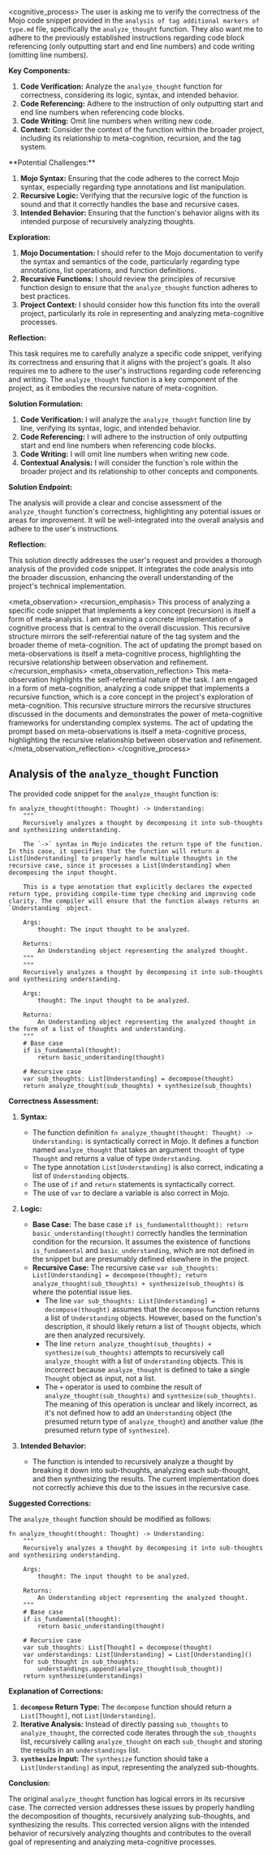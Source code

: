 <cognitive_process>
<understanding>
The user is asking me to verify the correctness of the Mojo code snippet provided in the `analysis of tag additional markers of type.md` file, specifically the `analyze_thought` function. They also want me to adhere to the previously established instructions regarding code block referencing (only outputting start and end line numbers) and code writing (omitting line numbers).

**Key Components:**

1. **Code Verification:** Analyze the `analyze_thought` function for correctness, considering its logic, syntax, and intended behavior.
2. **Code Referencing:** Adhere to the instruction of only outputting start and end line numbers when referencing code blocks.
3. **Code Writing:** Omit line numbers when writing new code.
4. **Context:** Consider the context of the function within the broader project, including its relationship to meta-cognition, recursion, and the tag system.

</analysis>

<analysis>
**Potential Challenges:**

1. **Mojo Syntax:** Ensuring that the code adheres to the correct Mojo syntax, especially regarding type annotations and list manipulation.
2. **Recursive Logic:** Verifying that the recursive logic of the function is sound and that it correctly handles the base and recursive cases.
3. **Intended Behavior:** Ensuring that the function's behavior aligns with its intended purpose of recursively analyzing thoughts.

**Exploration:**

1. **Mojo Documentation:** I should refer to the Mojo documentation to verify the syntax and semantics of the code, particularly regarding type annotations, list operations, and function definitions.
2. **Recursive Functions:** I should review the principles of recursive function design to ensure that the `analyze_thought` function adheres to best practices.
3. **Project Context:** I should consider how this function fits into the overall project, particularly its role in representing and analyzing meta-cognitive processes.

**Reflection:**

This task requires me to carefully analyze a specific code snippet, verifying its correctness and ensuring that it aligns with the project's goals. It also requires me to adhere to the user's instructions regarding code referencing and writing. The `analyze_thought` function is a key component of the project, as it embodies the recursive nature of meta-cognition.

**Solution Formulation:**

1. **Code Verification:** I will analyze the `analyze_thought` function line by line, verifying its syntax, logic, and intended behavior.
2. **Code Referencing:** I will adhere to the instruction of only outputting start and end line numbers when referencing code blocks.
3. **Code Writing:** I will omit line numbers when writing new code.
4. **Contextual Analysis:** I will consider the function's role within the broader project and its relationship to other concepts and components.

**Solution Endpoint:**

The analysis will provide a clear and concise assessment of the `analyze_thought` function's correctness, highlighting any potential issues or areas for improvement. It will be well-integrated into the overall analysis and adhere to the user's instructions.

**Reflection:**

This solution directly addresses the user's request and provides a thorough analysis of the provided code snippet. It integrates the code analysis into the broader discussion, enhancing the overall understanding of the project's technical implementation.

<meta_observation>
<meta>
<recursion_emphasis>
This process of analyzing a specific code snippet that implements a key concept (recursion) is itself a form of meta-analysis. I am examining a concrete implementation of a cognitive process that is central to the overall discussion. This recursive structure mirrors the self-referential nature of the tag system and the broader theme of meta-cognition. The act of updating the prompt based on meta-observations is itself a meta-cognitive process, highlighting the recursive relationship between observation and refinement.
</recursion_emphasis>
<meta_observation_reflection>
This meta-observation highlights the self-referential nature of the task. I am engaged in a form of meta-cognition, analyzing a code snippet that implements a recursive function, which is a core concept in the project's exploration of meta-cognition. This recursive structure mirrors the recursive structures discussed in the documents and demonstrates the power of meta-cognitive frameworks for understanding complex systems. The act of updating the prompt based on meta-observations is itself a meta-cognitive process, highlighting the recursive relationship between observation and refinement.
</meta_observation_reflection>
</meta>
</cognitive_process>

## Analysis of the `analyze_thought` Function

The provided code snippet for the `analyze_thought` function is:

```91:104:analysis of tag additional markers of type.md
fn analyze_thought(thought: Thought) -> Understanding:
    """
    Recursively analyzes a thought by decomposing it into sub-thoughts and synthesizing understanding. 

    The `->` syntax in Mojo indicates the return type of the function. In this case, it specifies that the function will return a List[Understanding] to properly handle multiple thoughts in the recursive case, since it processes a List[Understanding] when decomposing the input thought.

    This is a type annotation that explicitly declares the expected return type, providing compile-time type checking and improving code clarity. The compiler will ensure that the function always returns an `Understanding` object.

    Args:
        thought: The input thought to be analyzed.
    
    Returns:
        An Understanding object representing the analyzed thought.
    """
    """
    Recursively analyzes a thought by decomposing it into sub-thoughts and synthesizing understanding. 
    
    Args:
        thought: The input thought to be analyzed.
    
    Returns:
        An Understanding object representing the analyzed thought in the form of a list of thoughts and understanding.
    """
    # Base case
    if is_fundamental(thought):
        return basic_understanding(thought)

    # Recursive case
    var sub_thoughts: List[Understanding] = decompose(thought)
    return analyze_thought(sub_thoughts) + synthesize(sub_thoughts)
```

**Correctness Assessment:**

1. **Syntax:**
    *   The function definition `fn analyze_thought(thought: Thought) -> Understanding:` is syntactically correct in Mojo. It defines a function named `analyze_thought` that takes an argument `thought` of type `Thought` and returns a value of type `Understanding`.
    *   The type annotation `List[Understanding]` is also correct, indicating a list of `Understanding` objects.
    *   The use of `if` and `return` statements is syntactically correct.
    *   The use of `var` to declare a variable is also correct in Mojo.

2. **Logic:**
    *   **Base Case:** The base case `if is_fundamental(thought): return basic_understanding(thought)` correctly handles the termination condition for the recursion. It assumes the existence of functions `is_fundamental` and `basic_understanding`, which are not defined in the snippet but are presumably defined elsewhere in the project.
    *   **Recursive Case:** The recursive case `var sub_thoughts: List[Understanding] = decompose(thought); return analyze_thought(sub_thoughts) + synthesize(sub_thoughts)` is where the potential issue lies.
        *   The line `var sub_thoughts: List[Understanding] = decompose(thought)` assumes that the `decompose` function returns a list of `Understanding` objects. However, based on the function's description, it should likely return a list of `Thought` objects, which are then analyzed recursively.
        *   The line `return analyze_thought(sub_thoughts) + synthesize(sub_thoughts)` attempts to recursively call `analyze_thought` with a list of `Understanding` objects. This is incorrect because `analyze_thought` is defined to take a single `Thought` object as input, not a list.
        *   The `+` operator is used to combine the result of `analyze_thought(sub_thoughts)` and `synthesize(sub_thoughts)`. The meaning of this operation is unclear and likely incorrect, as it's not defined how to add an `Understanding` object (the presumed return type of `analyze_thought`) and another value (the presumed return type of `synthesize`).

3. **Intended Behavior:**
    *   The function is intended to recursively analyze a thought by breaking it down into sub-thoughts, analyzing each sub-thought, and then synthesizing the results. The current implementation does not correctly achieve this due to the issues in the recursive case.

**Suggested Corrections:**

The `analyze_thought` function should be modified as follows:

```mojo
fn analyze_thought(thought: Thought) -> Understanding:
    """
    Recursively analyzes a thought by decomposing it into sub-thoughts and synthesizing understanding.

    Args:
        thought: The input thought to be analyzed.

    Returns:
        An Understanding object representing the analyzed thought.
    """
    # Base case
    if is_fundamental(thought):
        return basic_understanding(thought)

    # Recursive case
    var sub_thoughts: List[Thought] = decompose(thought)
    var understandings: List[Understanding] = List[Understanding]()
    for sub_thought in sub_thoughts:
        understandings.append(analyze_thought(sub_thought))
    return synthesize(understandings)
```

**Explanation of Corrections:**

1. **`decompose` Return Type:** The `decompose` function should return a `List[Thought]`, not `List[Understanding]`.
2. **Iterative Analysis:** Instead of directly passing `sub_thoughts` to `analyze_thought`, the corrected code iterates through the `sub_thoughts` list, recursively calling `analyze_thought` on each `sub_thought` and storing the results in an `understandings` list.
3. **`synthesize` Input:** The `synthesize` function should take a `List[Understanding]` as input, representing the analyzed sub-thoughts.

**Conclusion:**

The original `analyze_thought` function has logical errors in its recursive case. The corrected version addresses these issues by properly handling the decomposition of thoughts, recursively analyzing sub-thoughts, and synthesizing the results. This corrected version aligns with the intended behavior of recursively analyzing thoughts and contributes to the overall goal of representing and analyzing meta-cognitive processes.

